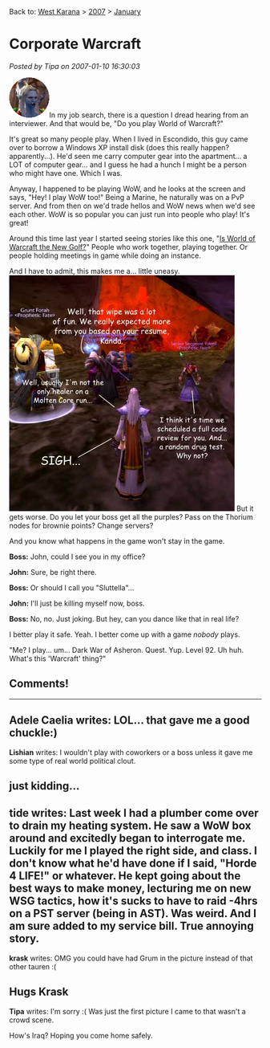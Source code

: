 Back to: [West Karana](/posts/westkarana.md) > [2007](/posts/2007/westkarana.md) > [January](./westkarana.md)
# Corporate Warcraft

*Posted by Tipa on 2007-01-10 16:30:03*

![headshot.gif](../../../uploads/2007/01/headshot.gif)In my job search, there is a question I dread hearing from an interviewer. And that would be, "Do you play World of Warcraft?"

It's great so many people play. When I lived in Escondido, this guy came over to borrow a Windows XP install disk (does this really happen? apparently...). He'd seen me carry computer gear into the apartment... a LOT of computer gear... and I guess he had a hunch I might be a person who might have one. Which I was.

Anyway, I happened to be playing WoW, and he looks at the screen and says, "Hey! I play WoW too!" Being a Marine, he naturally was on a PvP server. And from then on we'd trade hellos and WoW news when we'd see each other. WoW is so popular you can just run into people who play! It's great!

Around this time last year I started seeing stories like this one, "[Is World of Warcraft the New Golf?](http://www.1up.com/do/newsStory?cId=3147826)" People who work together, playing together. Or people holding meetings in game while doing an instance.

And I have to admit, this makes me a... little uneasy.
![warcraft.jpg](../../../uploads/2007/01/warcraft.jpg)
But it gets worse. Do you let your boss get all the purples? Pass on the Thorium nodes for brownie points? Change servers?

And you know what happens in the game won't stay in the game.

**Boss:** John, could I see you in my office?

**John:** Sure, be right there.

**Boss:** Or should I call you "Sluttella"...

**John:** I'll just be killing myself now, boss.

**Boss:** No, no. Just joking. But hey, can you dance like that in real life?

I better play it safe. Yeah. I better come up with a game *nobody* plays.

"Me? I play... um... Dark War of Asheron. Quest. Yup. Level 92. Uh huh. What's this 'Warcraft' thing?"
## Comments!
---
**Adele Caelia** writes: LOL... that gave me a good chuckle:)
---
**Lishian** writes: I wouldn't play with coworkers or a boss unless it gave me some type of real world political clout.

just kidding...
---
**tide** writes: Last week I had a plumber come over to drain my heating system. He saw a WoW box around and excitedly began to interrogate me. Luckily for me I played the right side, and class. I don't know what he'd have done if I said, "Horde 4 LIFE!" or whatever. He kept going about the best ways to make money, lecturing me on new WSG tactics, how it's sucks to have to raid -4hrs on a PST server (being in AST). Was weird. And I am sure added to my service bill. True annoying story.
---
**krask** writes: OMG you could have had Grum in the picture instead of that other tauren :(

Hugs 
Krask
---
**Tipa** writes: I'm sorry :( Was just the first picture I came to that wasn't a crowd scene.

How's Iraq? Hoping you come home safely.
